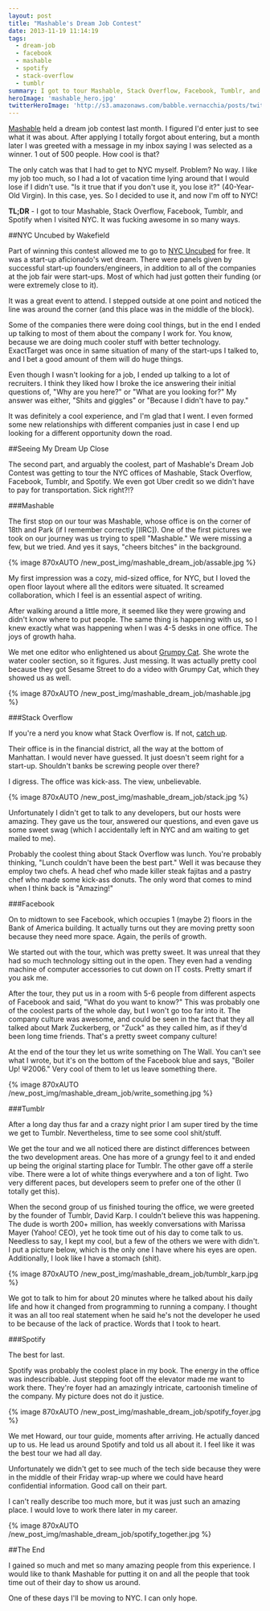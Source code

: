 ```yaml
---
layout: post
title: "Mashable's Dream Job Contest"
date: 2013-11-19 11:14:19
tags:
  - dream-job
  - facebook
  - mashable
  - spotify
  - stack-overflow
  - tumblr
summary: I got to tour Mashable, Stack Overflow, Facebook, Tumblr, and Spotify when I visited NYC. It was fucking awesome in so many ways. The only catch was that I had to get to NYC myself. Problem? No way. Bring on the tours
heroImage: 'mashable_hero.jpg'
twitterHeroImage: 'http://s3.amazonaws.com/babble.vernacchia/posts/twitterImg/mashable_dream_job_twitter.jpg'
---
```


[Mashable][1] held a dream job contest last month. I figured I'd enter just to see what it was about. After applying I totally forgot about entering, but a month later I was greeted with a message in my inbox saying I was selected as a winner. 1 out of 500 people. How cool is that?

The only catch was that I had to get to NYC myself. Problem? No way. I like my job too much, so I had a lot of vacation time lying around that I would lose if I didn't use. "Is it true that if you don't use it, you lose it?" (40-Year-Old Virgin). In this case, yes. So I decided to use it, and now I'm off to NYC!

**TL;DR** - I got to tour Mashable, Stack Overflow, Facebook, Tumblr, and Spotify when I visited NYC. It was fucking awesome in so many ways.

##NYC Uncubed by Wakefield

Part of winning this contest allowed me to go to [NYC Uncubed][2] for free. It was a start-up aficionado's wet dream. There were panels given by successful start-up founders/engineers, in addition to all of the companies at the job fair were start-ups. Most of which had just gotten their funding (or were extremely close to it).

It was a great event to attend. I stepped outside at one point and noticed the line was around the corner (and this place was in the middle of the block).

Some of the companies there were doing cool things, but in the end I ended up talking to most of them about the company I work for. You know, because we are doing much cooler stuff with better technology. ExactTarget was once in same situation of many of the start-ups I talked to, and I bet a good amount of them will do huge things.

Even though I wasn't looking for a job, I ended up talking to a lot of recruiters. I think they liked how I broke the ice answering their initial questions of, "Why are you here?" or "What are you looking for?" My answer was either, "Shits and giggles" or "Because I didn't have to pay."

It was definitely a cool experience, and I'm glad that I went. I even formed some new relationships with different companies just in case I end up looking for a different opportunity down the road.

##Seeing My Dream Up Close

The second part, and arguably the coolest, part of Mashable's Dream Job Contest was getting to tour the NYC offices of Mashable, Stack Overflow, Facebook, Tumblr, and Spotify. We even got Uber credit so we didn't have to pay for transportation. Sick right?!?

###Mashable

The first stop on our tour was Mashable, whose office is on the corner of 18th and Park (if I remember correctly [IIRC]). One of the first pictures we took on our journey was us trying to spell "Mashable." We were missing a few, but we tried. And yes it says, "cheers bitches" in the background.

{% image 870xAUTO /new_post_img/mashable_dream_job/assable.jpg %}

My first impression was a cozy, mid-sized office, for NYC, but I loved the open floor layout where all the editors were situated. It screamed collaboration, which I feel is an essential aspect of writing.

After walking around a little more, it seemed like they were growing and didn't know where to put people. The same thing is happening with us, so I knew exactly what was happening when I was 4-5 desks in one office. The joys of growth haha.

We met one editor who enlightened us about [Grumpy Cat][3]. She wrote the water cooler section, so it figures. Just messing. It was actually pretty cool because they got Sesame Street to do a video with Grumpy Cat, which they showed us as well.

{% image 870xAUTO /new_post_img/mashable_dream_job/mashable.jpg %}

###Stack Overflow

If you're a nerd you know what Stack Overflow is. If not, [catch up][4].

Their office is in the financial district, all the way at the bottom of Manhattan. I would never have guessed. It just doesn't seem right for a start-up. Shouldn't banks be screwing people over there?

I digress. The office was kick-ass. The view, unbelievable.

{% image 870xAUTO /new_post_img/mashable_dream_job/stack.jpg %}

Unfortunately I didn't get to talk to any developers, but our hosts were amazing. They gave us the tour, answered our questions, and even gave us some sweet swag (which I accidentally left in NYC and am waiting to get mailed to me).

Probably the coolest thing about Stack Overflow was lunch. You're probably thinking, "Lunch couldn't have been the best part." Well it was because they employ two chefs. A head chef who made killer steak fajitas and a pastry chef who made some kick-ass donuts. The only word that comes to mind when I think back is "Amazing!"

###Facebook

On to midtown to see Facebook, which occupies 1 (maybe 2) floors in the Bank of America building. It actually turns out they are moving pretty soon because they need more space. Again, the perils of growth.

We started out with the tour, which was pretty sweet. It was unreal that they had so much technology sitting out in the open. They even had a vending machine of computer accessories to cut down on IT costs. Pretty smart if you ask me.

After the tour, they put us in a room with 5-6 people from different aspects of Facebook and said, "What do you want to know?" This was probably one of the coolest parts of the whole day, but I won't go too far into it. The company culture was awesome, and could be seen in the fact that they all talked about Mark Zuckerberg, or "Zuck" as they called him, as if they'd been long time friends. That's a pretty sweet company culture!

At the end of the tour they let us write something on The Wall. You can't see what I wrote, but it's on the bottom of the Facebook blue and says, "Boiler Up! Ψ2006." Very cool of them to let us leave something there.

{% image 870xAUTO /new_post_img/mashable_dream_job/write_something.jpg %}

###Tumblr

After a long day thus far and a crazy night prior I am super tired by the time we get to Tumblr. Nevertheless, time to see some cool shit/stuff.

We get the tour and we all noticed there are distinct differences between the two development areas. One has more of a grungy feel to it and ended up being the original starting place for Tumblr. The other gave off a sterile vibe. There were a lot of white things everywhere and a ton of light. Two very different paces, but developers seem to prefer one of the other (I totally get this).

When the second group of us finished touring the office, we were greeted by the founder of Tumblr, David Karp. I couldn't believe this was happening. The dude is worth 200+ million, has weekly conversations with Marissa Mayer (Yahoo! CEO), yet he took time out of his day to come talk to us. Needless to say, I kept my cool, but a few of the others we were with didn't. I put a picture below, which is the only one I have where his eyes are open. Additionally, I look like I have a stomach (shit).

{% image 870xAUTO /new_post_img/mashable_dream_job/tumblr_karp.jpg %}

We got to talk to him for about 20 minutes where he talked about his daily life and how it changed from programming to running a company. I thought it was an all too real statement when he said he's not the developer he used to be because of the lack of practice. Words that I took to heart.

###Spotify

The best for last.

Spotify was probably the coolest place in my book. The energy in the office was indescribable. Just stepping foot off the elevator made me want to work there. They're foyer had an amazingly intricate, cartoonish timeline of the company. My picture does not do it justice.

{% image 870xAUTO /new_post_img/mashable_dream_job/spotify_foyer.jpg %}

We met Howard, our tour guide, moments after arriving. He actually danced up to us. He lead us around Spotify and told us all about it. I feel like it was the best tour we had all day. 

Unfortunately we didn't get to see much of the tech side because they were in the middle of their Friday wrap-up where we could have heard confidential information. Good call on their part.

I can't really describe too much more, but it was just such an amazing place. I would love to work there later in my career.

{% image 870xAUTO /new_post_img/mashable_dream_job/spotify_together.jpg %}

##The End

I gained so much and met so many amazing people from this experience. I would like to thank Mashable for putting it on and all the people that took time out of their day to show us around.

One of these days I'll be moving to NYC. I can only hope.


[1]: http://www.mashable.com
[2]: http://nyc.getuncubed.com/
[3]: http://en.wikipedia.org/wiki/Grumpy_Cat
[4]: http://stackoverflow.com/
